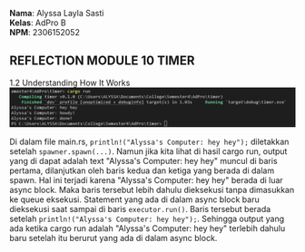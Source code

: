 **Nama**: Alyssa Layla Sasti  <br /> 
**Kelas**: AdPro B  <br />
**NPM**: 2306152052 <br />

## REFLECTION MODULE 10 TIMER
1.2 Understanding How It Works
![timer1](images/timer1.png)

Di dalam file main.rs, `println!("Alyssa's Computer: hey hey");` diletakkan setelah `spawner.spawn(...)`. Namun jika kita lihat di hasil cargo run, output yang di dapat adalah text "Alyssa's Computer: hey hey" muncul di baris pertama, dilanjutkan oleh baris kedua dan ketiga yang berada di dalam spawn. Hal ini terjadi karena "Alyssa's Computer: hey hey" berada di luar async block. Maka baris tersebut lebih dahulu dieksekusi tanpa dimasukkan ke queue eksekusi. Statement yang ada di dalam async block baru dieksekusi saat sampai di baris `executor.run()`. Baris tersebut berada setelah `println!("Alyssa's Computer: hey hey");`. Sehingga output yang ada ketika cargo run adalah "Alyssa's Computer: hey hey" terlebih dahulu baru setelah itu berurut yang ada di dalam async block.